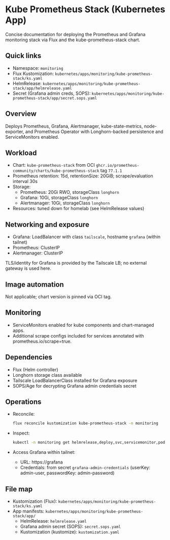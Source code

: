 # Kube Prometheus Stack (Kubernetes App)

Concise documentation for deploying the Prometheus and Grafana monitoring stack via Flux and the kube-prometheus-stack chart.

## Quick links

- Namespace: `monitoring`
- Flux Kustomization: `kubernetes/apps/monitoring/kube-prometheus-stack/ks.yaml`
- HelmRelease: `kubernetes/apps/monitoring/kube-prometheus-stack/app/helmrelease.yaml`
- Secret (Grafana admin creds, SOPS): `kubernetes/apps/monitoring/kube-prometheus-stack/app/secret.sops.yaml`

## Overview

Deploys Prometheus, Grafana, Alertmanager, kube-state-metrics, node-exporter, and Prometheus Operator with Longhorn-backed persistence and ServiceMonitors enabled.

## Workload

- Chart: `kube-prometheus-stack` from OCI `ghcr.io/prometheus-community/charts/kube-prometheus-stack` tag `77.1.1`
- Prometheus retention: 15d, retentionSize: 20GiB; scrape/evaluation interval 30s
- Storage:
  - Prometheus: 20Gi RWO, storageClass `longhorn`
  - Grafana: 10Gi, storageClass `longhorn`
  - Alertmanager: 10Gi, storageClass `longhorn`
- Resources: tuned down for homelab (see HelmRelease values)

## Networking and exposure

- Grafana: LoadBalancer with class `tailscale`, hostname `grafana` (within tailnet)
- Prometheus: ClusterIP
- Alertmanager: ClusterIP

TLS/identity for Grafana is provided by the Tailscale LB; no external gateway is used here.

## Image automation

Not applicable; chart version is pinned via OCI tag.

## Monitoring

- ServiceMonitors enabled for kube components and chart-managed apps.
- Additional scrape configs included for services annotated with prometheus.io/scrape=true.

## Dependencies

- Flux (Helm controller)
- Longhorn storage class available
- Tailscale LoadBalancerClass installed for Grafana exposure
- SOPS/Age for decrypting Grafana admin credentials secret

## Operations

- Reconcile:

  ```sh
  flux reconcile kustomization kube-prometheus-stack -n monitoring
  ```

- Inspect:

  ```sh
  kubectl -n monitoring get helmrelease,deploy,svc,servicemonitor,pod
  ```

- Access Grafana within tailnet:

  - URL: https://grafana
  - Credentials: from secret `grafana-admin-credentials` (userKey: admin-user, passwordKey: admin-password)

## File map

- Kustomization (Flux): `kubernetes/apps/monitoring/kube-prometheus-stack/ks.yaml`
- App manifests: `kubernetes/apps/monitoring/kube-prometheus-stack/app/`
  - HelmRelease: `helmrelease.yaml`
  - Grafana admin secret (SOPS): `secret.sops.yaml`
  - Kustomization (kustomize): `kustomization.yaml`
